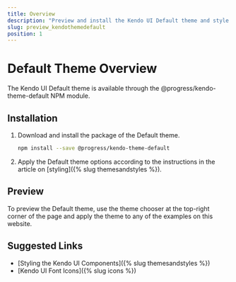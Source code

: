 ```yaml
---
title: Overview
description: "Preview and install the Kendo UI Default theme and style the Kendo UI components in Angular and React projects."
slug: preview_kendothemedefault
position: 1
---
```


# Default Theme Overview

The Kendo UI Default theme is available through the @progress/kendo-theme-default NPM module.

## Installation

1. Download and install the package of the Default theme.

    ```sh
    npm install --save @progress/kendo-theme-default
    ```

1. Apply the Default theme options according to the instructions in the article on [styling]({% slug themesandstyles %}).

## Preview

To preview the Default theme, use the theme chooser at the top-right corner of the page and apply the theme to any of the examples on this website.

## Suggested Links

* [Styling the Kendo UI Components]({% slug themesandstyles %})
* [Kendo UI Font Icons]({% slug icons %})
